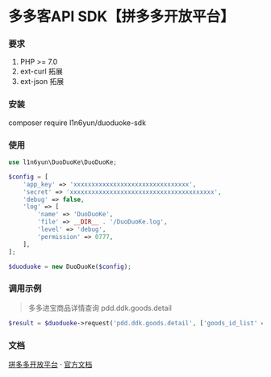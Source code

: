 # 多多客API SDK【拼多多开放平台】

### 要求

1. PHP >= 7.0
3. ext-curl 拓展
4. ext-json 拓展

### 安装

composer require l1n6yun/duoduoke-sdk

### 使用

```php
use l1n6yun\DuoDuoKe\DuoDuoKe;

$config = [
    'app_key' => 'xxxxxxxxxxxxxxxxxxxxxxxxxxxxxxxx',
    'secret' => 'xxxxxxxxxxxxxxxxxxxxxxxxxxxxxxxxxxxxxxxx',
    'debug' => false,
    'log' => [
        'name' => 'DuoDuoKe',
        'file' => __DIR__ . '/DuoDuoKe.log',
        'level' => 'debug',
        'permission' => 0777,
    ],
];

$duoduoke = new DuoDuoKe($config);
```

### 调用示例

> 多多进宝商品详情查询 pdd.ddk.goods.detail
>
```php
$result = $duoduoke->request('pdd.ddk.goods.detail', ['goods_id_list' => ['395581006']]);
```

### 文档

[拼多多开放平台](http://open.pinduoduo.com/)  · [官方文档](http://open.pinduoduo.com/#/apidocument)
